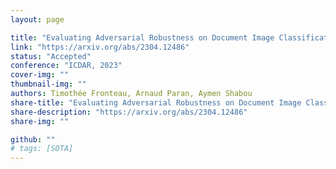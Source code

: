 ```yaml
---
layout: page

title: "Evaluating Adversarial Robustness on Document Image Classification"
link: "https://arxiv.org/abs/2304.12486"
status: "Accepted"
conference: "ICDAR, 2023"
cover-img: ""
thumbnail-img: ""
authors: Timothée Fronteau, Arnaud Paran, Aymen Shabou
share-title: "Evaluating Adversarial Robustness on Document Image Classification"
share-description: "https://arxiv.org/abs/2304.12486"
share-img: ""

github: ""
# tags: [SOTA]
---
```

